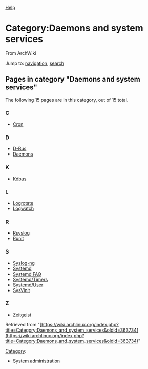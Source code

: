 [Help](//www.mediawiki.org/wiki/Special:MyLanguage/Help:Categories)

# Category:Daemons and system services

From ArchWiki

Jump to: [navigation](#column-one), [search](#searchInput)

## Pages in category "Daemons and system services"

The following 15 pages are in this category, out of 15 total.

### C

*   [Cron](/index.php/Cron "Cron")

### D

*   [D-Bus](/index.php/D-Bus "D-Bus")
*   [Daemons](/index.php/Daemons "Daemons")

### K

*   [Kdbus](/index.php/Kdbus "Kdbus")

### L

*   [Logrotate](/index.php/Logrotate "Logrotate")
*   [Logwatch](/index.php/Logwatch "Logwatch")

### R

*   [Rsyslog](/index.php/Rsyslog "Rsyslog")
*   [Runit](/index.php/Runit "Runit")

### S

*   [Syslog-ng](/index.php/Syslog-ng "Syslog-ng")
*   [Systemd](/index.php/Systemd "Systemd")
*   [Systemd FAQ](/index.php/Systemd_FAQ "Systemd FAQ")
*   [Systemd/Timers](/index.php/Systemd/Timers "Systemd/Timers")
*   [Systemd/User](/index.php/Systemd/User "Systemd/User")
*   [SysVinit](/index.php/SysVinit "SysVinit")

### Z

*   [Zeitgeist](/index.php/Zeitgeist "Zeitgeist")

Retrieved from "[https://wiki.archlinux.org/index.php?title=Category:Daemons_and_system_services&oldid=363734](https://wiki.archlinux.org/index.php?title=Category:Daemons_and_system_services&oldid=363734)"

[Category](/index.php/Special:Categories "Special:Categories"):

*   [System administration](/index.php/Category:System_administration "Category:System administration")